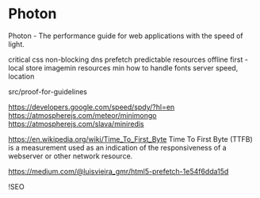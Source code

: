 # Photon
Photon - The performance guide for web applications with the speed of light.

critical css
non-blocking
dns prefetch
predictable resources
offline first - local store
imagemin
resources min
how to handle fonts
server speed, location

src/proof-for-guidelines

https://developers.google.com/speed/spdy/?hl=en
https://atmospherejs.com/meteor/minimongo
https://atmospherejs.com/slava/miniredis

https://en.wikipedia.org/wiki/Time_To_First_Byte
Time To First Byte (TTFB) is a measurement used as an indication of the responsiveness of a webserver or other network resource.

https://medium.com/@luisvieira_gmr/html5-prefetch-1e54f6dda15d

!SEO
